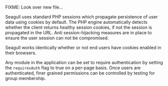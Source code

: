 <!-- Name: Misc/Security -->
<!-- Version: 2 -->
<!-- Last-Modified: 2005/11/08 21:05:25 -->
<!-- Author: trac -->
FIXME: Look over new file... 

Seagull uses standard PHP sessions which propagate persistence of user data using cookies by default.  The PHP engine automatically detects whether the client returns healthy session cookies, if not the session is propagated in the URL.  Anti session-hijacking measures are in place to ensure the user session can not be compromised.  

Seagull works identically whether or not end users have cookies enabled in their browsers.

Any module in the application can be set to require authentication by setting the `requiresAuth` flag to true on a per-page basis.  Once users are authenticated, finer grained permissions can be controlled by testing for group membership.
